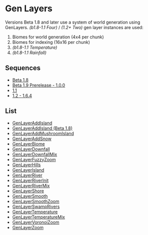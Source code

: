 # Gen Layers

Versions Beta 1.8 and later use a system of world generation using GenLayers. *(b1.8-1.1 Four)* / *(1.2+ Two)* gen layer instances are used:
1. Biomes for world generation (4x4 per chunk)
2. Biomes for indexing (16x16 per chunk)
3. *(b1.8-1.1 Temperature)*
4. *(b1.8-1.1 Rainfall)*

## Sequences
- [Beta 1.8](genlayer/sequence/b18.md)
- [Beta 1.9 Prerelease - 1.0.0](genlayer/sequence/r100.md)
- [1.1](genlayer/sequence/r11.md)
- [1.2 - 1.6.4](genlayer/sequence/r12.md)

## List
- [GenLayerAddIsland](genlayer/addisland.md)
- [GenLayerAddIsland (Beta 1.8)](genlayer/addisland-b18.md)
- [GenLayerAddMushroomIsland](genlayer/addmushroomisland.md)
- [GenLayerAddSnow](genlayer/addsnow.md)
- [GenLayerBiome](genlayer/biome.md)
- [GenLayerDownfall](genlayer/downfall.md)
- [GenLayerDownfallMix](genlayer/downfallmix.md)
- [GenLayerFuzzyZoom](genlayer/fuzzyzoom.md)
- [GenLayerHills](genlayer/hills.md)
- [GenLayerIsland](genlayer/island.md)
- [GenLayerRiver](genlayer/river.md)
- [GenLayerRiverInit](genlayer/riverinit.md)
- [GenLayerRiverMix](genlayer/rivermix.md)
- [GenLayerShore](genlayer/shore.md)
- [GenLayerSmooth](genlayer/smooth.md)
- [GenLayerSmoothZoom](genlayer/smoothzoom.md)
- [GenLayerSwampRivers](genlayer/swamprivers.md)
- [GenLayerTemperature](genlayer/temperature.md)
- [GenLayerTemperatureMix](genlayer/temperaturemix.md)
- [GenLayerVoronoiZoom](genlayer/voronoizoom.md)
- [GenLayerZoom](genlayer/zoom.md)
